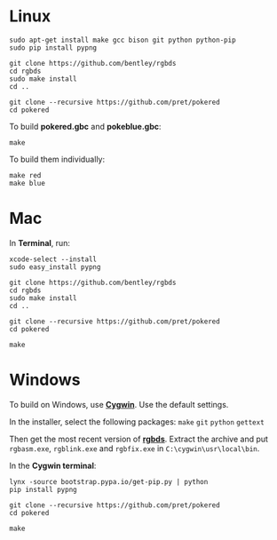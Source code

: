 # Linux

	sudo apt-get install make gcc bison git python python-pip
	sudo pip install pypng

	git clone https://github.com/bentley/rgbds
	cd rgbds
	sudo make install
	cd ..

	git clone --recursive https://github.com/pret/pokered
	cd pokered

To build **pokered.gbc** and **pokeblue.gbc**:

	make

To build them individually:

	make red
	make blue


# Mac

In **Terminal**, run:

	xcode-select --install
	sudo easy_install pypng

	git clone https://github.com/bentley/rgbds
	cd rgbds
	sudo make install
	cd ..

	git clone --recursive https://github.com/pret/pokered
	cd pokered

	make


# Windows

To build on Windows, use [**Cygwin**](http://cygwin.com/install.html). Use the default settings.

In the installer, select the following packages: `make` `git` `python` `gettext`

Then get the most recent version of [**rgbds**](https://github.com/bentley/rgbds/releases/).
Extract the archive and put `rgbasm.exe`, `rgblink.exe` and `rgbfix.exe` in `C:\cygwin\usr\local\bin`.

In the **Cygwin terminal**:

	lynx -source bootstrap.pypa.io/get-pip.py | python
	pip install pypng

	git clone --recursive https://github.com/pret/pokered
	cd pokered

	make
